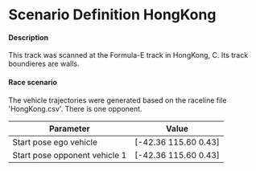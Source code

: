# Scenario Definition HongKong

#### Description
This track was scanned at the Formula-E track in HongKong, C. Its track boundieres are walls. 

#### Race scenario
The vehicle trajectories were generated based on the raceline file 'HongKong.csv'. There is one opponent.

| Parameter | Value |
| --------- | ----- |
| Start pose ego vehicle | [-42.36 115.60 0.43] |
| Start pose opponent vehicle 1 | [-42.36 115.60 0.43] |